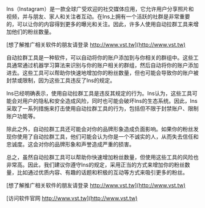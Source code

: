 Ins（Instagram）是一款全球广受欢迎的社交媒体应用，它允许用户分享照片和视频，并与朋友、家人和关注者互动。在Ins上拥有一个活跃的社群是非常重要的，可以让你的内容得到更多的曝光和关注。因此，许多人使用自动拉群工具来增加他们的粉丝数量。

[想了解推广相关软件的朋友请登录 http://www.vst.tw](http://www.vst.tw)

自动拉群工具是一种软件，可以自动将你的账户添加到与你相关的群组中。这些工具通常通过机器学习算法来识别与你的账户相关的群组，然后自动将你的账户添加进去。这些工具可以帮助你快速地增加你的粉丝数量，但也可能会导致你的账户被封禁或限制，因为这些工具违反了Ins的规定。

Ins已经明确表示，使用自动拉群工具是违反其规定的行为。Ins认为，这些工具可能会对用户的隐私和安全造成风险，同时也可能会破坏Ins的生态系统。因此，Ins采取了一系列措施来打击使用自动拉群工具的行为，包括但不限于封禁账户、限制账户功能等。

除此之外，自动拉群工具还可能会对你的品牌形象造成负面影响。如果你的粉丝发现你使用了自动拉群工具，他们可能会认为你是一个不诚实的人，从而失去信任和忠诚度。这会对你的品牌形象和声誉造成严重的损害。

总之，虽然自动拉群工具可以帮助你快速增加粉丝数量，但使用这些工具的风险也非常高。因此，我们建议你遵守Ins的规定，采用正当的方式来增加你的粉丝数量，比如通过优质内容、有趣的话题和积极的互动等方式来吸引更多的粉丝。

[想了解推广相关软件的朋友请登录 http://www.vst.tw](http://www.vst.tw)


[访问软件官网 http://www.vst.tw](http://www.vst.tw)
